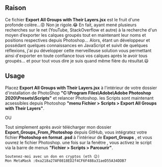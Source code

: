 ## Raison

Ce fichier **Export All Groups with Their Layers.jsx** est le fruit d'une profonde colère...😡 Non je rigole.😂 En fait, ayant mené plusieurs recherches sur le net (YouTube, StackOverflow et autre) à la recherche d'un moyen d’exporter les calques groupés tout en maintenant leur noms et positions respectives depuis Photoshop... Alors, étant un développeur et possédant quelques connaissances en JavaScript et suivit de quelques réflexions, j'ai pu développer cette merveilleuse solution vous permettant ainsi d'exporter en toute confiance tous vos calques après le avoir tous groupés... et pour tout vous dire je suis quand même fière du résultat.😃


## Usage

Placez **Export All Groups with Their Layers.jsx** à l'intérieur de votre dossier d'installation de PhotoShop **"C:\Program Files\Adobe\Adobe Photoshop 2020\Presets\Scripts\"** et  relancer Photoshop. les Scripts sont maintenant acsessibles depuis Photoshop **"menu Fichier > Scripts > Export All Groups with Their Layers"**.

OU

Tout simplement après avoir télécharger mon dossier **Export_Groups_From_Photoshop** depuis GitHub, vous intégratez votre fichier **Photoshop en format .psd** à l'intérieur de **Export_Groups**  , et vous ouvrez le fichier Photoshop. une fois sur la fenêtre , vous  activez le script via la barre de menus **"Fichier > Scripts > Parcourir"**.


    Soutenez-moi avec un don en cryptos (eth 😉) 
    Mon MetaMask :0xa218a27AF0818ED2f4CF6F488a31aeD55A34DDB7 